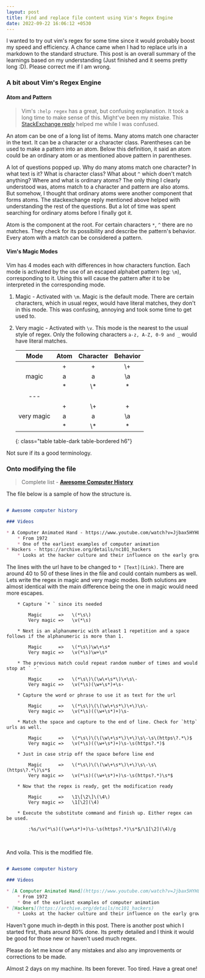 ```yaml
---
layout: post
title: Find and replace file content using Vim's Regex Engine
date: 2022-09-22 16:06:12 +0530
---
```


I wanted to try out vim's regex for some time since it would probably boost my speed and efficiency. A chance came when I had to replace urls in a markdown to the standard structure. This post is an overall summary of the learnings based on my understanding (Just finished and it seems pretty long :D). Please correct me if I am wrong.

### A bit about Vim's Regex Engine

#### Atom and Pattern

> Vim's `:help regex` has a great, but confusing explanation. It took a long time to make sense of this. Might've been my mistake. This [StackExchange reply](https://vi.stackexchange.com/questions/13159/what-is-an-atom) helped me while I was confused.

An atom can be one of a long list of items. Many atoms match one character in the text. It can be a character or a character class. Parentheses can be used to make a pattern into an atom. Below this definition, it said an atom could be an ordinary atom or as mentioned above pattern in parentheses.

A lot of questions popped up. Why do many atoms match one character? In what text is it? What is character class? What about `^` which doen't match anything? Where and what is ordinary atoms? The only thing I clearly understood was, atoms match to a character and pattern are also atoms. But somehow, I thought that ordinary atoms were another component that forms atoms. The stackexchange reply mentioned above helped with understanding the rest of the questions. But a lot of time was spent searching for ordinary atoms before I finally got it.

Atom is the component at the root. For certain characters `*`, `^` there are no matches. They check for its possibility and describe the pattern's behavior. Every atom with a match can be considered a pattern.

#### Vim's Magic Modes

Vim has 4 modes each with differences in how characters function. Each mode is activated by the use of an escaped alphabet pattern (eg: `\m`), corresponding to it. Using this will cause the pattern after it to be interpreted in the corresponding mode.

1. Magic - Activated with `\m`. Magic is the default mode. There are certain characters, which in usual regex, would have literal matches, they don't in this mode. This was confusing, annoying and took some time to get used to. 
    
2. Very magic - Activated with `\v`. This mode is the nearest to the usual style of regex. Only the following characters `a-z, A-Z, 0-9 and _` would have literal matches.

   |    Mode    |   Atom    |   Character    |      Behavior      |
   |:----------:|:---------:|:--------------:|:------------------:|
   |            |     +     |       +        |       \\+          |
   |   magic    |     a     |       a        |       \\a          |
   |            |     *     |     \\*        |         *          |
   |---
   |            |     +     |     \\+        |         +          |
   | very magic |     a     |       a        |       \\a          |
   |            |     *     |     \\*        |         *          |
   {: class="table table-dark table-bordered h6"}

Not sure if its a good terminology.
&nbsp;

### Onto modifying the file

> Complete list - [**Awesome Computer History**](https://github.com/watson/awesome-computer-history)

The file below is a sample of how the structure is.

```md

# Awesome computer history

### Videos

* A Computer Animated Hand - https://www.youtube.com/watch?v=Jjbax5HYHLQ
    * From 1972
    * One of the earliest examples of computer animation
* Hackers - https://archive.org/details/nc101_hackers
    * Looks at the hacker culture and their influence on the early growth of the internet

```

The lines with the url have to be changed to `* [Text](Link)`. There are around 40 to 50 of these lines in the file and could contain numbers as well. Lets write the regex in magic and very magic modes. Both solutions are almost identical with the main difference being the one in magic would need more escapes.

        * Capture `* ` since its needed
            
            Magic      =>   \(*\s\)
            Very magic =>   \v(*\s)

        * Next is an alphanumeric with atleast 1 repetition and a space follows if the alphanumeric is more than 1.

            Magic      =>   \(*\s\)\w\+\s*
            Very magic =>   \v(*\s)\w+\s*

        * The previous match could repeat random number of times and would stop at ` -`

            Magic      =>   \(*\s\)\(\w\+\s*\)\+\s\-
            Very magic =>   \v(*\s)(\w+\s*)+\s-

        * Capture the word or phrase to use it as text for the url

            Magic      =>   \(*\s\)\(\(\w\+\s*\)\+\)\s\-
            Very magic =>   \v(*\s)((\w+\s*)+)\s-

        * Match the space and capture to the end of line. Check for `http` urls as well.

            Magic      =>   \(*\s\)\(\(\w\+\s*\)\+\)\s\-\s\(https\?.*\)$
            Very magic =>   \v(*\s)((\w+\s*)+)\s-\s(https?.*)$

        * Just in case strip off the space before line end

            Magic      =>   \(*\s\)\(\(\w\+\s*\)\+\)\s\-\s\(https\?.*\)\s*$
            Very magic =>   \v(*\s)((\w+\s*)+)\s-\s(https?.*)\s*$

        * Now that the regex is ready, get the modification ready

            Magic      =>   \1\[\2\]\(\4\)
            Very magic =>   \1[\2](\4)

        * Execute the substitute command and finish up. Either regex can be used.

            :%s/\v(*\s)((\w+\s*)+)\s-\s(https?.*)\s*$/\1[\2](\4)/g

&nbsp;

And voila. This is the modified file.

```md

# Awesome computer history

### Videos

* [A Computer Animated Hand](https://www.youtube.com/watch?v=Jjbax5HYHLQ)
    * From 1972
    * One of the earliest examples of computer animation
* [Hackers](https://archive.org/details/nc101_hackers)
    * Looks at the hacker culture and their influence on the early growth of the internet

```

Haven't gone much in-depth in this post. There is another post which I started first, thats around 80% done. Its pretty detailed and I think it would be good for those new or haven't used much regex. 

Please do let me know of any mistakes and also any improvements or corrections to be made.

Almost 2 days on my machine. Its been forever. Too tired. Have a great one!

